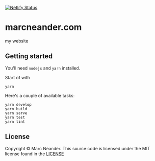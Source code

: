 [![Netlify Status](https://api.netlify.com/api/v1/badges/45d051f6-0755-471d-9b1b-979179ae850d/deploy-status)](https://app.netlify.com/sites/marcneander/deploys)

# marcneander.com
my website

## Getting started

You'll need `nodejs` and `yarn` installed.

Start of with
```
yarn
```

Here's a couple of available tasks:
```
yarn develop
yarn build
yarn serve
yarn test
yarn lint
```

## License

Copyright © Marc Neander. This source code is licensed under the MIT
license found in the [LICENSE](https://github.com/marcneander/marcneander.io/blob/master/LICENSE)
